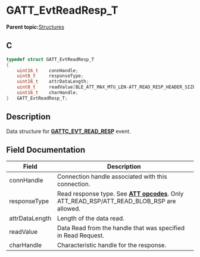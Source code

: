 # GATT\_EvtReadResp\_T

**Parent topic:**[Structures](GUID-033AEAE3-56F0-4C38-99A5-6315F4885209.md)

## C

```c
typedef struct GATT_EvtReadResp_T
{
    uint16_t    connHandle;
    uint8_t     responseType;
    uint16_t    attrDataLength;
    uint8_t     readValue[BLE_ATT_MAX_MTU_LEN-ATT_READ_RESP_HEADER_SIZE];
    uint16_t    charHandle;
}   GATT_EvtReadResp_T;
```

## Description

Data structure for **[GATTC\_EVT\_READ\_RESP](GUID-506F6039-E62F-4121-8CA8-2335BAF7EFB6.md)** event.

## Field Documentation

|Field|Description|
|-----|-----------|
|connHandle|Connection handle associated with this connection.|
|responseType|Read response type. See **[ATT opcodes](GUID-0B817A0F-1AA2-42B6-B93A-41A883437B34.md)**. Only ATT\_READ\_RSP/ATT\_READ\_BLOB\_RSP are allowed.|
|attrDataLength|Length of the data read.|
|readValue|Data Read from the handle that was specified in Read Request.|
|charHandle|Characteristic handle for the response.|

